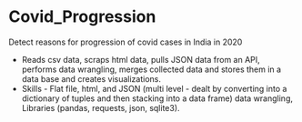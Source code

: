 # Covid_Progression
Detect reasons for progression of covid cases in India in 2020
   - Reads csv data, scraps html data, pulls JSON data from an API, performs data wrangling, merges collected data and stores them in a data base and creates visualizations.
   - Skills - Flat file, html, and JSON (multi level -  dealt by converting into a dictionary of tuples and then stacking into a data frame) data wrangling,  Libraries (pandas, requests, json, sqlite3).
